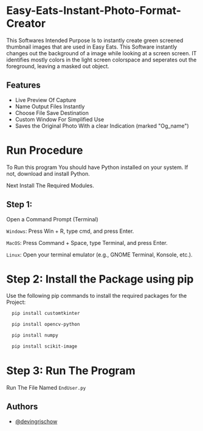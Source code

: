 
# Easy-Eats-Instant-Photo-Format-Creator

This Softwares Intended Purpose Is to instantly create green screened thumbnail images that are used in Easy Eats. This Software instantly changes out the background of a image while looking at a screen screen. IT identifies mostly colors in the light screen colorspace and seperates out the foreground, leaving a masked out object. 

## Features

- Live Preview Of Capture
- Name Output Files Instantly
- Choose File Save Destination
- Custom Window For Simplified Use
- Saves the Original Photo With a clear Indication (marked "Og_name") 



# Run Procedure

To Run this program You should have Python installed on your system. If not, download and install Python. 

Next Install The Required Modules.

## Step 1: 
Open a Command Prompt (Terminal)

`Windows`: Press Win + R, type cmd, and press Enter.

`MacOS`: Press Command + Space, type Terminal, and press Enter.

`Linux`: Open your terminal emulator (e.g., GNOME Terminal, Konsole, etc.).

# Step 2: Install the Package using pip

Use the following pip commands to install the required packages for the Project:


```bash
  pip install customtkinter
```
```bash
  pip install opencv-python
```
```bash
  pip install numpy
```
```bash
  pip install scikit-image
```

# Step 3: Run The Program

Run The File Named `EndUser.py`


## Authors

- [@devingrischow](https://github.com/devingrischow) 

